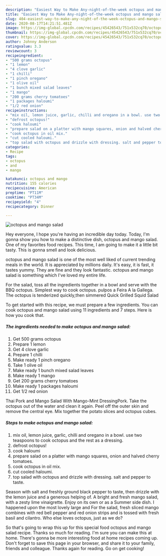 ```yaml
---
description: "Easiest Way to Make Any-night-of-the-week octopus and mango salad"
title: "Easiest Way to Make Any-night-of-the-week octopus and mango salad"
slug: 404-easiest-way-to-make-any-night-of-the-week-octopus-and-mango-salad
date: 2020-08-17T14:21:51.481Z
image: https://img-global.cpcdn.com/recipes/45426543/751x532cq70/octopus-and-mango-salad-recipe-main-photo.jpg
thumbnail: https://img-global.cpcdn.com/recipes/45426543/751x532cq70/octopus-and-mango-salad-recipe-main-photo.jpg
cover: https://img-global.cpcdn.com/recipes/45426543/751x532cq70/octopus-and-mango-salad-recipe-main-photo.jpg
author: Johnny Anderson
ratingvalue: 3.3
reviewcount: 3
recipeingredient:
- "500 grams octopus"
- "1 lemon"
- "4 clove garlic"
- "1 chilli"
- "1 pinch oregano"
- "1 olive oil"
- "1 bunch mixed salad leaves"
- "1 mango"
- "200 grams cherry tomatoes"
- "1 packages haloumi"
- "1/2 red onion"
recipeinstructions:
- "mix oil, lemon juice, garlic, chilli and oregano in a bowl. use two teaspoons to cook octopus and the rest as a dressing."
- "defrost octopus!"
- "cook haloumi"
- "prepare salad on a platter with mango squares, onion and halved cherry tomatoes."
- "cook octopus in oil mix."
- "cut cooled haloumi."
- "top salad with octopus and drizzle with dressing. salt and pepper to taste."
categories:
- Recipe
tags:
- octopus
- and
- mango

katakunci: octopus and mango 
nutrition: 155 calories
recipecuisine: American
preptime: "PT11M"
cooktime: "PT34M"
recipeyield: "4"
recipecategory: Dinner

---
```



![octopus and mango salad](https://img-global.cpcdn.com/recipes/45426543/751x532cq70/octopus-and-mango-salad-recipe-main-photo.jpg)

Hey everyone, I hope you're having an incredible day today. Today, I'm gonna show you how to make a distinctive dish, octopus and mango salad. One of my favorites food recipes. This time, I am going to make it a little bit tasty. This is gonna smell and look delicious.

octopus and mango salad is one of the most well liked of current trending meals in the world. It is appreciated by millions daily. It's easy, it is fast, it tastes yummy. They are fine and they look fantastic. octopus and mango salad is something which I've loved my entire life.

For the salad, toss all the ingredients together in a bowl and serve with the BBQ octopus. Simplest way to cook octopus. pulpos a Feira A la Gallega. The octopus is tenderized quickly,then simmered Quick Grilled Squid Salad


To get started with this recipe, we must prepare a few ingredients. You can cook octopus and mango salad using 11 ingredients and 7 steps. Here is how you cook that.

<!--inarticleads1-->

##### The ingredients needed to make octopus and mango salad:

1. Get 500 grams octopus
1. Prepare 1 lemon
1. Get 4 clove garlic
1. Prepare 1 chilli
1. Make ready 1 pinch oregano
1. Take 1 olive oil
1. Make ready 1 bunch mixed salad leaves
1. Make ready 1 mango
1. Get 200 grams cherry tomatoes
1. Make ready 1 packages haloumi
1. Get 1/2 red onion


Thai Pork and Mango Salad With Mango-Mint DressingPork. Take the octopus out of the water and clean it again. Peel off the outer skin and remove the central eye. Mix together the potato slices and octopus cubes. 

<!--inarticleads2-->

##### Steps to make octopus and mango salad:

1. mix oil, lemon juice, garlic, chilli and oregano in a bowl. use two teaspoons to cook octopus and the rest as a dressing.
1. defrost octopus!
1. cook haloumi
1. prepare salad on a platter with mango squares, onion and halved cherry tomatoes.
1. cook octopus in oil mix.
1. cut cooled haloumi.
1. top salad with octopus and drizzle with dressing. salt and pepper to taste.


Season with salt and freshly ground black pepper to taste, then drizzle with the lemon juice and a generous helping of. A bright and fresh mango salad, with a zesty lime vinaigrette. Enjoy on its own or as a Summer side dish. I happened upon the most lovely large and For the salad, fresh sliced mango combines with red bell pepper and red onion strips and is tossed with fresh basil and cilantro. Who else loves octopus, just as we do? 

So that's going to wrap this up for this special food octopus and mango salad recipe. Thanks so much for reading. I'm sure you can make this at home. There's gonna be more interesting food at home recipes coming up. Don't forget to save this page in your browser, and share it to your family, friends and colleague. Thanks again for reading. Go on get cooking!
